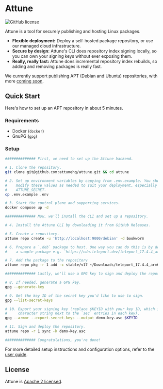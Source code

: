 # Attune
[![GitHub license](https://img.shields.io/badge/license-MIT-blue.svg)](https://github.com/attunehq/attune/blob/main/LICENSE)

Attune is a tool for securely publishing and hosting Linux packages.

- **Flexible deployment:** Deploy a self-hosted package repository, or use our managed cloud infrastructure.
- **Secure by design:** Attune's CLI does repository index signing locally, so you can own your signing keys without ever exposing them.
- **Really, really fast:** Attune does incremental repository index rebuilds, so adding and removing packages is really fast.

We currently support publishing APT (Debian and Ubuntu) repositories, with more [coming soon](https://attunehq.com).

## Quick Start

Here's how to set up an APT repository in about 5 minutes.

### Requirements

- Docker (`docker`)
- GnuPG (`gpg`)

### Setup

```bash
############## First, we need to set up the Attune backend.

# 1. Clone the repository.
git clone git@github.com:attunehq/attune.git && cd attune

# 2. Set up environment variables by copying from .env.example. You should
#    modify these values as needed to suit your deployment, especially
#    ATTUNE_SECRET.
cp .env.example .env

# 3. Start the control plane and supporting services.
docker compose up -d

############## Now, we'll install the CLI and set up a repository.

# 4. Install the Attune CLI by downloading it from GitHub Releases.

# 5. Create a repository.
attune repo create -u 'http://localhost:9000/debian' -d bookworm

# 6. Prepare a `.deb` package to host. One way you can do this is by downloading
#    a sample package e.g. `https://cdn.teleport.dev/teleport_17.4.4_arm64.deb`.

# 7. Add the package to the repository
attune repo pkg -r 1 add -c stable/v17 ~/Downloads/teleport_17.4.4_arm64.deb

############## Lastly, we'll use a GPG key to sign and deploy the repository.

# 8. If needed, generate a GPG key.
gpg --generate-key

# 9. Get the key ID of the secret key you'd like to use to sign.
gpg --list-secret-keys

# 10. Export your signing key (replace $KEYID with your key ID, which is the 40
#     character string next to the `sec` entries in each key).
gpg --armor --export-secret-keys --output demo-key.asc $KEYID

# 11. Sign and deploy the repository.
attune repo -r 1 sync -k demo-key.asc

############## Congratulations, you're done!
```

For more detailed setup instructions and configuration options, refer to the [user guide](./docs/user-guide/README.md).

## License

Attune is [Apache 2 licensed](./LICENSE).
